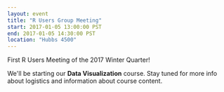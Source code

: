 ```yaml
---
layout: event
title: "R Users Group Meeting"
start: 2017-01-05 13:00:00 PST
end: 2017-01-05 14:30:00 PST
location: "Hubbs 4500"
---
```


First R Users Meeting of the 2017 Winter Quarter!

We'll be starting our **Data Visualization** course. Stay tuned for more info about logistics and information about course content.